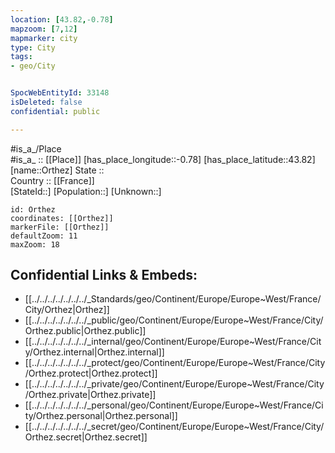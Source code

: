 ```yaml
---
location: [43.82,-0.78] 
mapzoom: [7,12] 
mapmarker: city 
type: City
tags:
- geo/City


SpocWebEntityId: 33148
isDeleted: false
confidential: public

---
```

#is_a_/Place  
#is_a_ :: [[Place]] 
[has_place_longitude::-0.78] 
[has_place_latitude::43.82] 
[name::Orthez] 
State ::  
Country :: [[France]]  
[StateId::] 
[Population::] 
[Unknown::] 


```leaflet
id: Orthez
coordinates: [[Orthez]] 
markerFile: [[Orthez]] 
defaultZoom: 11 
maxZoom: 18
```


## Confidential Links & Embeds: 
- [[../../../../../../../_Standards/geo/Continent/Europe/Europe~West/France/City/Orthez|Orthez]] 
- [[../../../../../../../_public/geo/Continent/Europe/Europe~West/France/City/Orthez.public|Orthez.public]] 
- [[../../../../../../../_internal/geo/Continent/Europe/Europe~West/France/City/Orthez.internal|Orthez.internal]] 
- [[../../../../../../../_protect/geo/Continent/Europe/Europe~West/France/City/Orthez.protect|Orthez.protect]] 
- [[../../../../../../../_private/geo/Continent/Europe/Europe~West/France/City/Orthez.private|Orthez.private]] 
- [[../../../../../../../_personal/geo/Continent/Europe/Europe~West/France/City/Orthez.personal|Orthez.personal]] 
- [[../../../../../../../_secret/geo/Continent/Europe/Europe~West/France/City/Orthez.secret|Orthez.secret]] 
